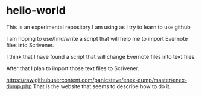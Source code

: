 # hello-world

This is an experimental repository I am using as I try to learn to use github

I am hoping to use/find/write a script that will help me to import Evernote files into Scrivener. 

I think that I have found a script that will change Evernote files into text files.

After that I plan to import those text files to Scrivener.

https://raw.githubusercontent.com/panicsteve/enex-dump/master/enex-dump.php
That is the website that seems to describe how to do it.

